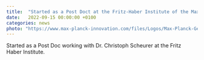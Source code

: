 ```yaml
---
title:  "Started as a Post Doct at the Fritz-Haber Institute of the Max Planck Society in Berlin"
date:   2022-09-15 00:00:00 +0100
categories: news
photo: "https://www.max-planck-innovation.com/files/Logos/Max-Planck-Gesellschaft.svg.png"
---
```


Started as a Post Doc working with Dr. Christoph Scheurer at the Fritz Haber Institute.
